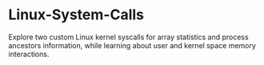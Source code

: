 # Linux-System-Calls
Explore two custom Linux kernel syscalls for array statistics and process ancestors information, while learning about user and kernel space memory interactions.
